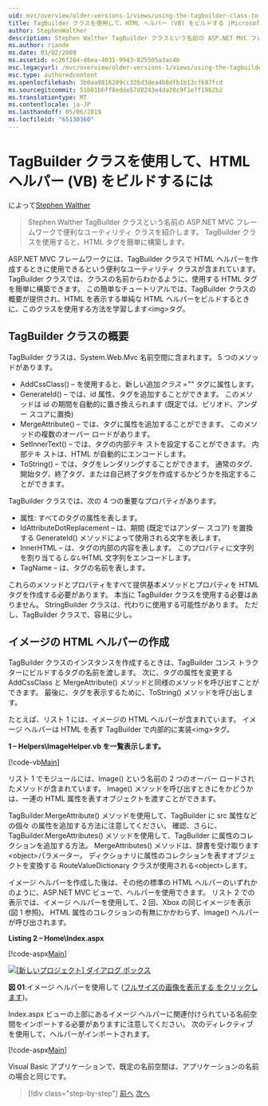 ```yaml
---
uid: mvc/overview/older-versions-1/views/using-the-tagbuilder-class-to-build-html-helpers-vb
title: TagBuilder クラスを使用して、HTML ヘルパー (VB) をビルドする |Microsoft Docs
author: StephenWalther
description: Stephen Walther TagBuilder クラスという名前の ASP.NET MVC フレームワークで便利なユーティリティ クラスを紹介します。 TagBuilder クラスを簡単に使用できます.
ms.author: riande
ms.date: 03/02/2009
ms.assetid: ec26f264-d0ea-4031-9943-825505a3ac4b
msc.legacyurl: /mvc/overview/older-versions-1/views/using-the-tagbuilder-class-to-build-html-helpers-vb
msc.type: authoredcontent
ms.openlocfilehash: 3b0aa9816209cc326d3dea4b8dfb1b13cf697fcd
ms.sourcegitcommit: 51b01b6ff8edde57d8243e4da28c9f1e7f1962b2
ms.translationtype: MT
ms.contentlocale: ja-JP
ms.lasthandoff: 05/06/2019
ms.locfileid: "65130360"
---
```

# <a name="using-the-tagbuilder-class-to-build-html-helpers-vb"></a>TagBuilder クラスを使用して、HTML ヘルパー (VB) をビルドするには

によって[Stephen Walther](https://github.com/StephenWalther)

> Stephen Walther TagBuilder クラスという名前の ASP.NET MVC フレームワークで便利なユーティリティ クラスを紹介します。 TagBuilder クラスを使用すると、HTML タグを簡単に構築します。

ASP.NET MVC フレームワークには、TagBuilder クラスで HTML ヘルパーを作成するときに使用できるという便利なユーティリティ クラスが含まれています。 TagBuilder クラスでは、クラスの名前からわかるように、使用する HTML タグを簡単に構築できます。 この簡単なチュートリアルでは、TagBuilder クラスの概要が提供され、HTML を表示する単純な HTML ヘルパーをビルドするときに、このクラスを使用する方法を学習します&lt;img&gt;タグ。

## <a name="overview-of-the-tagbuilder-class"></a>TagBuilder クラスの概要

TagBuilder クラスは、System.Web.Mvc 名前空間に含まれます。 5 つのメソッドがあります。

- AddCssClass() – を使用すると、新しい追加*クラス =""* タグに属性します。
- GenerateId() – では、id 属性、タグを追加することができます。 このメソッドは id の期間を自動的に置き換えられます (既定では、ピリオド、アンダー スコアに置換)
- MergeAttribute() – では、タグに属性を追加することができます。 このメソッドの複数のオーバー ロードがあります。
- SetInnerText() – では、タグの内部テキ ストを設定することができます。 内部テキ ストは、HTML が自動的にエンコードします。
- ToString() – では、タグをレンダリングすることができます。 通常のタグ、開始タグ、終了タグ、または自己終了タグを作成するかどうかを指定することができます。

TagBuilder クラスでは、次の 4 つの重要なプロパティがあります。

- 属性: すべてのタグの属性を表します。
- IdAttributeDotReplacement – は、期間 (既定ではアンダー スコア) を置換する GenerateId() メソッドによって使用される文字を表します。
- InnerHTML – は、タグの内部の内容を表します。 このプロパティに文字列を割り当てる*しない*HTML 文字列をエンコードします。
- TagName – は、タグの名前を表します。

これらのメソッドとプロパティをすべて提供基本メソッドとプロパティを HTML タグを作成する必要があります。 本当に TagBuilder クラスを使用する必要はありません。 StringBuilder クラスは、代わりに使用する可能性があります。 ただし、TagBuilder クラスで、容易に少し。

## <a name="creating-an-image-html-helper"></a>イメージの HTML ヘルパーの作成

TagBuilder クラスのインスタンスを作成するときは、TagBuilder コンス トラクターにビルドするタグの名前を渡します。 次に、タグの属性を変更する AddCssClass と MergeAttribute() メソッドと同様のメソッドを呼び出すことができます。 最後に、タグを表示するために、ToString() メソッドを呼び出します。

たとえば、リスト 1 には、イメージの HTML ヘルパーが含まれています。 イメージ ヘルパーは HTML を表す TagBuilder で内部的に実装&lt;img&gt;タグ。

**1 – Helpers\ImageHelper.vb を一覧表示します。**

[!code-vb[Main](using-the-tagbuilder-class-to-build-html-helpers-vb/samples/sample1.vb)]

リスト 1 でモジュールには、Image() という名前の 2 つのオーバー ロードされたメソッドが含まれています。 Image() メソッドを呼び出すときにをかどうかは、一連の HTML 属性を表すオブジェクトを渡すことができます。

TagBuilder.MergeAttribute() メソッドを使用して、TagBuilder に src 属性などの個々 の属性を追加する方法に注意してください。 確認、さらに、TagBuilder.MergeAttributes() メソッドを使用して、TagBuilder に属性のコレクションを追加する方法。 MergeAttributes() メソッドは、辞書を受け取ります&lt;object&gt;パラメーター。 ディクショナリに属性のコレクションを表すオブジェクトを変換する RouteValueDictionary クラスが使用される&lt;object&gt;します。

イメージ ヘルパーを作成した後は、その他の標準の HTML ヘルパーのいずれかのように、ASP.NET MVC ビューで、ヘルパーを使用できます。 リスト 2 での表示では、イメージ ヘルパーを使用して、2 回、Xbox の同じイメージを表示 (図 1 参照)。 HTML 属性のコレクションの有無にかかわらず、Image() ヘルパーが呼び出されます。

**Listing 2 – Home\Index.aspx**

[!code-aspx[Main](using-the-tagbuilder-class-to-build-html-helpers-vb/samples/sample2.aspx)]

[![[新しいプロジェクト] ダイアログ ボックス](using-the-tagbuilder-class-to-build-html-helpers-vb/_static/image1.jpg)](using-the-tagbuilder-class-to-build-html-helpers-vb/_static/image1.png)

**図 01**:イメージ ヘルパーを使用して ([フルサイズの画像を表示する をクリックします](using-the-tagbuilder-class-to-build-html-helpers-vb/_static/image2.png))。

Index.aspx ビューの上部にあるイメージ ヘルパーに関連付けられている名前空間をインポートする必要がありますに注意してください。 次のディレクティブを使用して、ヘルパーがインポートされます。

[!code-aspx[Main](using-the-tagbuilder-class-to-build-html-helpers-vb/samples/sample3.aspx)]

Visual Basic アプリケーションで、既定の名前空間は、アプリケーションの名前の場合と同じです。

> [!div class="step-by-step"]
> [前へ](creating-custom-html-helpers-vb.md)
> [次へ](creating-page-layouts-with-view-master-pages-vb.md)
